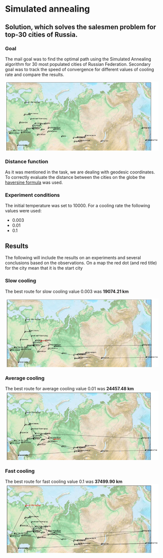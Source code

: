 # Simulated annealing
## Solution, which solves the salesmen problem for top-30 cities of Russia.

### Goal 
The mail goal was to find the optimal path using the Simulated Annealing algorithm for 
30 most populated cities of Russian Federation. Secondary goal was to track the speed 
of convergence for different values of cooling rate and compare the results. 

![30 top populated cities in Russia](/images/cities_empty.png)

### Distance function
As it was mentioned in the task, we are dealing with geodesic coordinates. 
To correctly evaluate the distance between the cities on the globe the [haversine formula](https://en.wikipedia.org/wiki/Haversine_formula) was used.

### Experiment conditions
The initial temperature was set to 10000. 
For a cooling rate the following values were used:
* 0.003
* 0.01
* 0.1

## Results
The following will include the results on an experiments and several 
conclusions based on the observations. On a map the red dot (and red 
title) for the city mean that it is the start city

### Slow cooling
The best route for slow cooling value 0.003 was **19074.21 km**

![The best route for slow cooling](/images/cities_slow.png)

### Average cooling
The best route for average cooling value 0.01 was **24457.48 km**
![The best route for average cooling](/images/cities_average.png)

### Fast cooling
The best route for fast cooling value 0.1 was **37499.90 km**
![The best route for fast cooling](/images/cities_fast.png)

